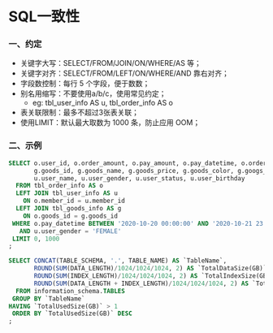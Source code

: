 # SQL一致性


### 一、约定 
 * 关键字大写：SELECT/FROM/JOIN/ON/WHERE/AS 等；
 * 关键字对齐：SELECT/FROM/LEFT/ON/WHERE/AND 靠右对齐；
 * 字段数控制：每行 5 个字段，便于数数；
 * 别名用缩写：不要使用a/b/c，使用常见约定；
   * eg: tbl_user_info AS u, tbl_order_info AS o
 * 表关联限制：最多不超过3张表关联；
 * 使用LIMIT：默认最大取数为 1000 条，防止应用 OOM；

### 二、示例

```sql
SELECT o.user_id, o.order_amount, o.pay_amount, o.pay_datetime, o.order_status,
       g.goods_id, g.goods_name, g.goods_price, g.goods_color, g.googs_weight, 
       u.user_name, u.user_gender, u.user_status, u.user_birthday
  FROM tbl_order_info AS o 
  LEFT JOIN tbl_user_info AS u 
    ON o.member_id = u.member_id 
  LEFT JOIN tbl_goods_info AS g 
    ON o.goods_id = g.goods_id 
 WHERE o.pay_datetime BETWEEN '2020-10-20 00:00:00' AND '2020-10-21 23:59:59'
   AND u.user_gender = 'FEMALE'
 LIMIT 0, 1000 
;
```

```sql
SELECT CONCAT(TABLE_SCHEMA, '.', TABLE_NAME) AS `TableName`,
       ROUND(SUM(DATA_LENGTH)/1024/1024/1024, 2) AS `TotalDataSize(GB)`,
       ROUND(SUM(INDEX_LENGTH)/1024/1024/1024, 2) AS `TotalIndexSize(GB)`,
       ROUND(SUM(DATA_LENGTH + INDEX_LENGTH)/1024/1024/1024, 2) AS `TotalUsedSize(GB)` 
  FROM information_schema.TABLES
 GROUP BY `TableName`
HAVING `TotalUsedSize(GB)` > 1
 ORDER BY `TotalUsedSize(GB)` DESC 
; 
```